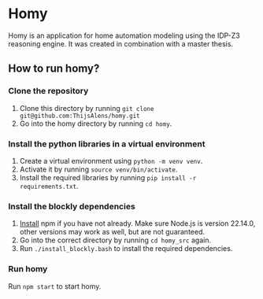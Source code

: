 # Homy
Homy is an application for home automation modeling using the IDP-Z3 reasoning engine. It was created in combination with a master thesis.

## How to run homy?
### Clone the repository
1. Clone this directory by running ```git clone git@github.com:ThijsAlens/homy.git```
2. Go into the homy directory by running ```cd homy```.

### Install the python libraries in a virtual environment
1. Create a virtual environment using ```python -m venv venv```.
2. Activate it by running ```source venv/bin/activate```.
3. Install the required libraries by running ```pip install -r requirements.txt```.

### Install the blockly dependencies
1. [Install](https://docs.npmjs.com/downloading-and-installing-node-js-and-npm) npm if you have not already. Make sure Node.js is version 22.14.0, other versions may work as well, but are not guaranteed.
2. Go into the correct directory by running ```cd homy_src``` again.
2. Run ```./install_blockly.bash``` to install the required dependencies.

### Run homy
Run ```npm start``` to start homy.